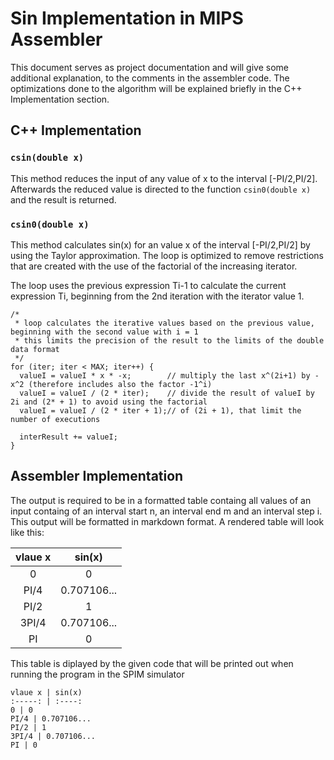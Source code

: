 # Sin Implementation in MIPS Assembler

This document serves as project documentation and will give some additional explanation, to the comments in the assembler code.
The optimizations done to the algorithm will be explained briefly in the C++ Implementation section.

## C++ Implementation

### ``csin(double x)``
This method reduces the input of any value of x to the interval [-PI/2,PI/2]. Afterwards the reduced value is directed to the function
``csin0(double x)`` and the result is returned.

### ``csin0(double x)``
This method calculates sin(x) for an value x of the interval [-PI/2,PI/2] by using the Taylor approximation. The loop is optimized to 
remove restrictions that are created with the use of the factorial of the increasing iterator.

The loop uses the previous expression Ti-1 to calculate the current expression Ti, beginning from the 2nd iteration with the iterator
value 1.
```
/*
 * loop calculates the iterative values based on the previous value, beginning with the second value with i = 1
 * this limits the precision of the result to the limits of the double data format
 */
for (iter; iter < MAX; iter++) {
  valueI = valueI * x * -x;        // multiply the last x^(2i+1) by -x^2 (therefore includes also the factor -1^i)
  valueI = valueI / (2 * iter);    // divide the result of valueI by 2i and (2* + 1) to avoid using the factorial 
  valueI = valueI / (2 * iter + 1);// of (2i + 1), that limit the number of executions

  interResult += valueI;
}
```

## Assembler Implementation
The output is required to be in a formatted table containg all values of an input containg of an interval start n, an interval end m and 
an interval step i. This output will be formatted in markdown format. A rendered table will look like this:

vlaue x | sin(x)
:-----: | :----:
0 | 0
PI/4 | 0.707106...
PI/2 | 1
3PI/4 | 0.707106...
PI | 0

This table is diplayed by the given code that will be printed out when running the program in the SPIM simulator
```
vlaue x | sin(x)
:-----: | :----:
0 | 0
PI/4 | 0.707106...
PI/2 | 1
3PI/4 | 0.707106...
PI | 0
```
